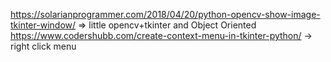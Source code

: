 https://solarianprogrammer.com/2018/04/20/python-opencv-show-image-tkinter-window/ => little opencv+tkinter and Object Oriented
https://www.codershubb.com/create-context-menu-in-tkinter-python/ -> right click menu
